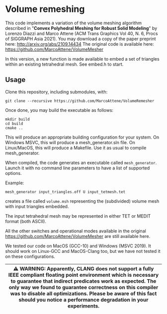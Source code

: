 # Volume remeshing

This code implements a variation of the volume meshing algorithm described in "**Convex Polyhedral Meshing for Robust Solid Modeling**" by Lorenzo Diazzi and Marco Attene (ACM Trans Graphics Vol 40, N. 6, Procs of SIGGRAPH Asia 2021). You may download a copy of the paper preprint here: http://arxiv.org/abs/2109.14434
The original code is available here: https://github.com/MarcoAttene/VolumeMesher

In this version, a new function is made available to embed a set of triangles within an existing tetrahedral mesh.
See embed.h to start.

## Usage
Clone this repository, including submodules, with:
```
git clone --recursive https://github.com/MarcoAttene/VolumeRemesher
```
Once done, you may build the executable as follows:
```
mkdir build
cd build
cmake ..
```
This will produce an appropriate building configuration for your system.
On Windows MSVC, this will produce a mesh_generator.sln file.
On Linux/MacOS, this will produce a Makefile. 
Use it as usual to compile mesh_generator.

When compiled, the code generates an executable called ``mesh_generator``.
Launch it with no command line parameters to have a list of supported options.

Example:

```
mesh_generator input_triangles.off U input_tetmesh.tet
```
creates a file called ``volume.msh`` representing the (subdivided) volume mesh with input triangles embedded.

The input tetrahedral mesh may be represented in either TET or MEDIT format (both ASCII).

All the other switches and operational modes available in the original https://github.com/MarcoAttene/VolumeMesher are still available here.


We tested our code on MacOS (GCC-10) and Windows (MSVC 2019).
It should work on Linux-GCC and MacOS-Clang too, but we have not tested it on these configurations.

|:warning: WARNING: Apparently, CLANG does not support a fully IEEE compliant floating point environment which is necessary to guarantee that indirect predicates work as expected. The only way we found to guarantee correctness on this compiler was to disable all optimizations. Please be aware of this fact should you notice a performance degradation in your experiments. |
| --- |
